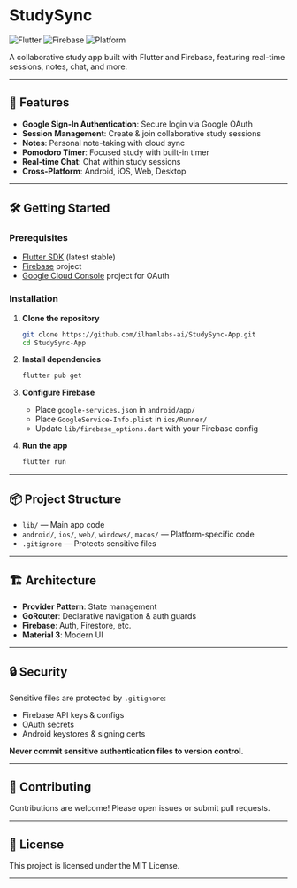 # StudySync

![Flutter](https://img.shields.io/badge/Flutter-3.0-blue?logo=flutter)
![Firebase](https://img.shields.io/badge/Firebase-Enabled-yellow?logo=firebase)
![Platform](https://img.shields.io/badge/Platform-Android%20%7C%20iOS%20%7C%20Web%20%7C%20Desktop-green)

A collaborative study app built with Flutter and Firebase, featuring real-time sessions, notes, chat, and more.

---

## 🚀 Features

- **Google Sign-In Authentication**: Secure login via Google OAuth
- **Session Management**: Create & join collaborative study sessions
- **Notes**: Personal note-taking with cloud sync
- **Pomodoro Timer**: Focused study with built-in timer
- **Real-time Chat**: Chat within study sessions
- **Cross-Platform**: Android, iOS, Web, Desktop

---

## 🛠️ Getting Started

### Prerequisites

- [Flutter SDK](https://docs.flutter.dev/get-started/install) (latest stable)
- [Firebase](https://firebase.google.com/) project
- [Google Cloud Console](https://console.cloud.google.com/) project for OAuth

### Installation

1. **Clone the repository**
    ```bash
    git clone https://github.com/ilhamlabs-ai/StudySync-App.git
    cd StudySync-App
    ```

2. **Install dependencies**
    ```bash
    flutter pub get
    ```

3. **Configure Firebase**
    - Place `google-services.json` in `android/app/`
    - Place `GoogleService-Info.plist` in `ios/Runner/`
    - Update `lib/firebase_options.dart` with your Firebase config

4. **Run the app**
    ```bash
    flutter run
    ```

---

## 📦 Project Structure

- `lib/` — Main app code
- `android/`, `ios/`, `web/`, `windows/`, `macos/` — Platform-specific code
- `.gitignore` — Protects sensitive files

---

## 🏗️ Architecture

- **Provider Pattern**: State management
- **GoRouter**: Declarative navigation & auth guards
- **Firebase**: Auth, Firestore, etc.
- **Material 3**: Modern UI

---

## 🔒 Security

Sensitive files are protected by `.gitignore`:
- Firebase API keys & configs
- OAuth secrets
- Android keystores & signing certs

**Never commit sensitive authentication files to version control.**

---

## 🤝 Contributing

Contributions are welcome! Please open issues or submit pull requests.

---

## 📄 License

This project is licensed under the MIT License.

---
